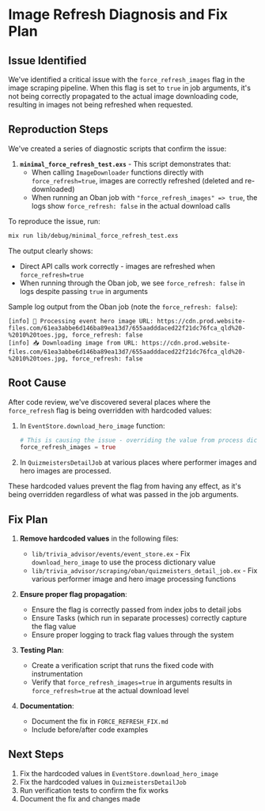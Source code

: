 # Image Refresh Diagnosis and Fix Plan

## Issue Identified

We've identified a critical issue with the `force_refresh_images` flag in the image scraping pipeline. When this flag is set to `true` in job arguments, it's not being correctly propagated to the actual image downloading code, resulting in images not being refreshed when requested.

## Reproduction Steps

We've created a series of diagnostic scripts that confirm the issue:

1. **`minimal_force_refresh_test.exs`** - This script demonstrates that:
   - When calling `ImageDownloader` functions directly with `force_refresh=true`, images are correctly refreshed (deleted and re-downloaded)
   - When running an Oban job with `"force_refresh_images" => true`, the logs show `force_refresh: false` in the actual download calls

To reproduce the issue, run:
```bash
mix run lib/debug/minimal_force_refresh_test.exs
```

The output clearly shows:
- Direct API calls work correctly - images are refreshed when `force_refresh=true`
- When running through the Oban job, we see `force_refresh: false` in logs despite passing `true` in arguments

Sample log output from the Oban job (note the `force_refresh: false`):
```
[info] 📸 Processing event hero image URL: https://cdn.prod.website-files.com/61ea3abbe6d146ba89ea13d7/655aadddaced22f21dc76fca_qld%20-%2010%20toes.jpg, force_refresh: false
[info] 📥 Downloading image from URL: https://cdn.prod.website-files.com/61ea3abbe6d146ba89ea13d7/655aadddaced22f21dc76fca_qld%20-%2010%20toes.jpg, force_refresh: false
```

## Root Cause

After code review, we've discovered several places where the `force_refresh` flag is being overridden with hardcoded values:

1. In `EventStore.download_hero_image` function:
   ```elixir
   # This is causing the issue - overriding the value from process dictionary
   force_refresh_images = true
   ```

2. In `QuizmeistersDetailJob` at various places where performer images and hero images are processed.

These hardcoded values prevent the flag from having any effect, as it's being overridden regardless of what was passed in the job arguments.

## Fix Plan

1. **Remove hardcoded values** in the following files:
   - `lib/trivia_advisor/events/event_store.ex` - Fix `download_hero_image` to use the process dictionary value
   - `lib/trivia_advisor/scraping/oban/quizmeisters_detail_job.ex` - Fix various performer image and hero image processing functions

2. **Ensure proper flag propagation**:
   - Ensure the flag is correctly passed from index jobs to detail jobs 
   - Ensure Tasks (which run in separate processes) correctly capture the flag value
   - Ensure proper logging to track flag values through the system

3. **Testing Plan**:
   - Create a verification script that runs the fixed code with instrumentation
   - Verify that `force_refresh_images=true` in arguments results in `force_refresh=true` at the actual download level

4. **Documentation**:
   - Document the fix in `FORCE_REFRESH_FIX.md`
   - Include before/after code examples

## Next Steps

1. Fix the hardcoded values in `EventStore.download_hero_image`
2. Fix the hardcoded values in `QuizmeistersDetailJob`
3. Run verification tests to confirm the fix works
4. Document the fix and changes made 